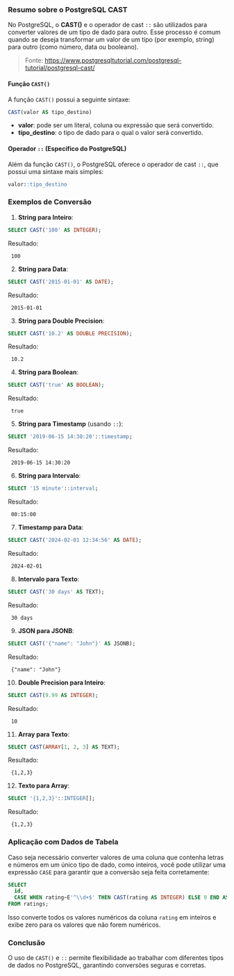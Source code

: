 ### Resumo sobre o PostgreSQL CAST

No PostgreSQL, o **CAST()** e o operador de cast `::` são utilizados para converter valores de um tipo de dado para outro. Esse processo é comum quando se deseja transformar um valor de um tipo (por exemplo, string) para outro (como número, data ou booleano).

> Fonte: https://www.postgresqltutorial.com/postgresql-tutorial/postgresql-cast/ 


#### Função `CAST()`

A função `CAST()` possui a seguinte sintaxe:

```sql
CAST(valor AS tipo_destino)
```

- **valor**: pode ser um literal, coluna ou expressão que será convertido.
- **tipo_destino**: o tipo de dado para o qual o valor será convertido.

#### Operador `::` (Específico do PostgreSQL)

Além da função `CAST()`, o PostgreSQL oferece o operador de cast `::`, que possui uma sintaxe mais simples:

```sql
valor::tipo_destino
```

### Exemplos de Conversão

1. **String para Inteiro**:

```sql
SELECT CAST('100' AS INTEGER);
```

Resultado:

```
 100
```

2. **String para Data**:

```sql
SELECT CAST('2015-01-01' AS DATE);
```

Resultado:

```
 2015-01-01
```

3. **String para Double Precision**:

```sql
SELECT CAST('10.2' AS DOUBLE PRECISION);
```

Resultado:

```
 10.2
```

4. **String para Boolean**:

```sql
SELECT CAST('true' AS BOOLEAN);
```

Resultado:

```
 true
```

5. **String para Timestamp** (usando `::`):

```sql
SELECT '2019-06-15 14:30:20'::timestamp;
```

Resultado:

```
 2019-06-15 14:30:20
```

6. **String para Intervalo**:

```sql
SELECT '15 minute'::interval;
```

Resultado:

```
 00:15:00
```

7. **Timestamp para Data**:

```sql
SELECT CAST('2024-02-01 12:34:56' AS DATE);
```

Resultado:

```
 2024-02-01
```

8. **Intervalo para Texto**:

```sql
SELECT CAST('30 days' AS TEXT);
```

Resultado:

```
 30 days
```

9. **JSON para JSONB**:

```sql
SELECT CAST('{"name": "John"}' AS JSONB);
```

Resultado:

```
 {"name": "John"}
```

10. **Double Precision para Inteiro**:

```sql
SELECT CAST(9.99 AS INTEGER);
```

Resultado:

```
 10
```

11. **Array para Texto**:

```sql
SELECT CAST(ARRAY[1, 2, 3] AS TEXT);
```

Resultado:

```
 {1,2,3}
```

12. **Texto para Array**:

```sql
SELECT '{1,2,3}'::INTEGER[];
```

Resultado:

```
 {1,2,3}
```

### Aplicação com Dados de Tabela

Caso seja necessário converter valores de uma coluna que contenha letras e números em um único tipo de dado, como inteiros, você pode utilizar uma expressão `CASE` para garantir que a conversão seja feita corretamente:

```sql
SELECT 
  id, 
  CASE WHEN rating~E'^\\d+$' THEN CAST(rating AS INTEGER) ELSE 0 END AS rating 
FROM ratings;
```

Isso converte todos os valores numéricos da coluna `rating` em inteiros e exibe zero para os valores que não forem numéricos.

### Conclusão

O uso de `CAST()` e `::` permite flexibilidade ao trabalhar com diferentes tipos de dados no PostgreSQL, garantindo conversões seguras e corretas.

